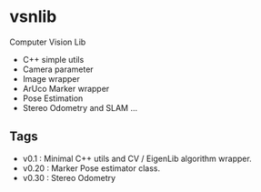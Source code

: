 # vsnlib

Computer Vision Lib

* C++ simple utils
* Camera parameter
* Image wrapper 
* ArUco Marker wrapper
* Pose Estimation
* Stereo Odometry and SLAM
...

## Tags
* v0.1 : Minimal C++ utils and CV / EigenLib algorithm wrapper.
* v0.20 : Marker Pose estimator class.
* v0.30 : Stereo Odometry